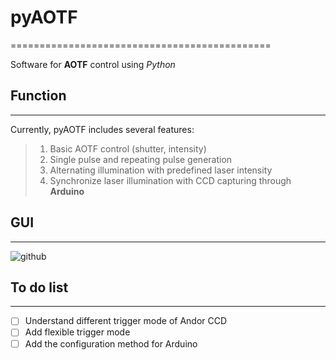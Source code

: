# pyAOTF #
=============================================

Software for **AOTF** control using *Python* 

## Function ##
-----------------------------------------------
Currently, pyAOTF includes several features:
> 1. Basic AOTF control (shutter, intensity)
> 2. Single pulse and repeating pulse generation
> 3. Alternating illumination with predefined laser intensity
> 5. Synchronize laser illumination with CCD capturing through **Arduino**
> 

## GUI ##
-----------------------------------------------
![github](https://github.com/shepherd87/pyAOTF/blob/master/snapshot.png "github")

## To do list ##
------------------------------------------------
- [ ] Understand different trigger mode of Andor CCD
- [ ] Add flexible trigger mode
- [ ] Add the configuration method for Arduino
